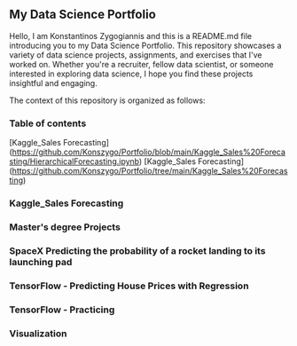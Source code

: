 ## My Data Science Portfolio
Hello, I am Konstantinos Zygogiannis and this is a README.md file introducing you to my Data Science Portfolio. This repository showcases a variety of data science projects, assignments, and exercises that I've worked on. Whether you're a recruiter, fellow data scientist, or someone interested in exploring data science, I hope you find these projects insightful and engaging.

The context of this repository is organized as follows:
### Table of contents
[Kaggle_Sales Forecasting] (https://github.com/Konszygo/Portfolio/blob/main/Kaggle_Sales%20Forecasting/HierarchicalForecasting.ipynb)
[Kaggle_Sales Forecasting] (https://github.com/Konszygo/Portfolio/tree/main/Kaggle_Sales%20Forecasting)






### Kaggle_Sales Forecasting
### Master's degree Projects
### SpaceX Predicting the probability of a rocket landing to its launching pad
### TensorFlow - Predicting House Prices with Regression
### TensorFlow - Practicing
### Visualization
